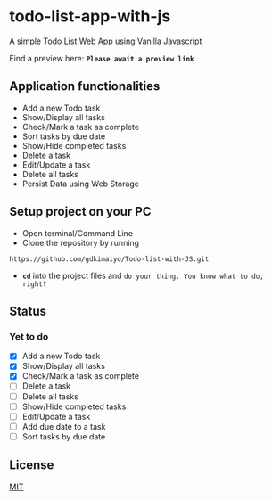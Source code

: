 # todo-list-app-with-js

A simple Todo List Web App using Vanilla Javascript

Find a preview here: **`Please await a preview link`**

## Application functionalities

- Add a new Todo task
- Show/Display all tasks
- Check/Mark a task as complete
- Sort tasks by due date
- Show/Hide completed tasks
- Delete a task
- Edit/Update a task
- Delete all tasks
- Persist Data using Web Storage

## Setup project on your PC

- Open terminal/Command Line
- Clone the repository by running

```
https://github.com/gdkimaiyo/Todo-list-with-JS.git
```

- **`cd`** into the project files and ```do your thing. You know what to do, right?```


## Status
### Yet to do

- [x] Add a new Todo task
- [x] Show/Display all tasks
- [x] Check/Mark a task as complete
- [ ] Delete a task
- [ ] Delete all tasks
- [ ] Show/Hide completed tasks
- [ ] Edit/Update a task
- [ ] Add due date to a task
- [ ] Sort tasks by due date

## License

[MIT](https://github.com/gdkimaiyo/Todo-list-with-JS/blob/master/LICENSE)
